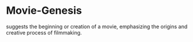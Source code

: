 # Movie-Genesis
 suggests the beginning or creation of a movie, emphasizing the origins and creative process of filmmaking. 
